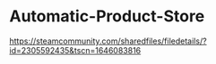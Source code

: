 # Automatic-Product-Store
https://steamcommunity.com/sharedfiles/filedetails/?id=2305592435&tscn=1646083816

